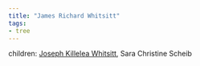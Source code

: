 ```yaml
---
title: "James Richard Whitsitt"
tags:
- tree
---
```


children: [Joseph Killelea Whitsitt](Joseph%20Killelea%20Whitsitt.md), Sara Christine Scheib